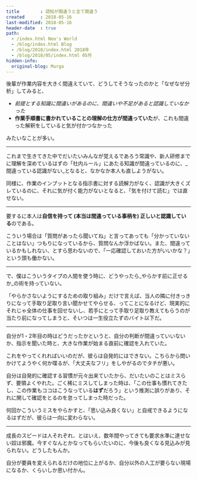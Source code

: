 ```yaml
---
title        : 認知が間違うと全て間違う
created      : 2018-05-16
last-modified: 2018-05-16
header-date  : true
path:
  - /index.html Neo's World
  - /blog/index.html Blog
  - /blog/2018/index.html 2018年
  - /blog/2018/05/index.html 05月
hidden-info:
  original-blog: Murga
---
```


後輩が作業内容を大きく間違えていて、どうしてそうなったのかと「なぜなぜ分析」してみると、

- _前提とする知識に間違いがあるのに、間違いや不足があると認識していなかった_
- **作業手順書に書かれていることの理解の仕方が間違っていた**が、これも間違った解釈をしていると気が付かつなかった

みたいなことが多い。

---

これまで生きてきた中でだいたいみんなが覚えるであろう常識や、新人研修までに理解を深めているはずの「社内ルール」にあたる知識が間違っているのに、_間違っている認識がない_となると、なかなか本人も直しようがない。

同様に、作業のインプットとなる指示書に対する読解力がなく、認識が大きくズレているのに、それに気が付く能力がないとなると、「気を付けて読む」では直せない。

---

要するに本人は**自信を持って (本当は間違っている事柄を) 正しいと認識している**のである。

こういう場合は「質問があったら聞いてね」と言ってあっても「分かっていないことはない」つもりになっているから、質問なんか浮かばない。また、間違っているかもしれない、とすら思わないので、「一応確認しておいた方がいいかな？」という頭も働かない。

---

で、僕はこういうタイプの人間を使う時に、どうやったら_やらかす前に正せるか_の術を持っていない。

「やらかさないようにするための取り組み」だけで言えば、当人の隣に付きっきりになって手取り足取り言い聞かせてやらせる、ってことになるけど、現実的にそれじゃ全体の仕事を回せないし、若手にとって手取り足取り教えてもらうのが当たり前になってしまうと、そいつは一生役立たずのバイト以下だ。

---

自分が1・2年目の時はどうだったかというと、自分の判断が間違っていいないか、指示を聞いた時と、大きな作業が始まる直前に確認を入れていた。

これをやってくれればいいのだが、彼らは自発的にはできない。こちらから問いかけてようやく何か喋るが、「大丈夫なフリ」をしやがるのでタチが悪い。

自分は自発的に確認する習慣が元々出来ていたから、だいたいのことはミスらず、要領よくやれた。ごく稀にミスしてしまった時は、「この仕事も慣れてきたし、この作業もココはこうなっている**はず**だろう」という推測に誤りがあり、それに関して確認をとるのを怠ってしまった時だった。

何回かこういうミスをやらかすと、「思い込み良くない」と自戒できるようになるはずだが、彼らは一向に変わらない。

---

成長のスピードは人それぞれ、とはいえ、数年間やってきても要求水準に達せない奴は邪魔。今すぐなんとかなってもらいたいのに、今後も良くなる見込みが見られない。どうしたもんか。

自分が要員を変えられるだけの地位に上がるか、自分以外の人工が要らない現場になるか、くらいしか思い付かん。
